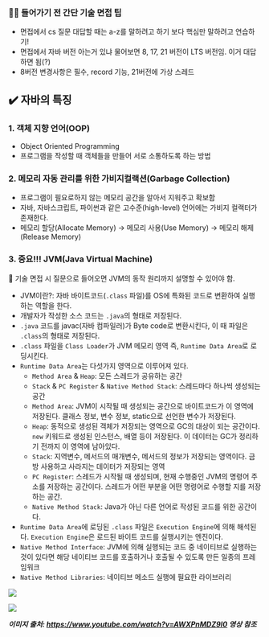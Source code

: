 ### 💅🏻 들어가기 전 간단 기술 면접 팁

- 면접에서 cs 질문 대답할 때는 a-z를 말하려고 하기 보다 핵심만 말하려고 연습하기!
- 면접에서 자바 버전 아는거 있냐 물어보면 8, 17, 21 버전이 LTS 버전임. 이거 대답하면 됨(?)
- 8버전 변경사항은 필수, record 기능, 21버전에 가상 스레드

## ✔️ 자바의 특징

### 1. 객체 지향 언어(OOP)

- Object Oriented Programming
- 프로그램을 작성할 때 객체들을 만들어 서로 소통하도록 하는 방법

### 2. 메모리 자동 관리를 위한 가비지컬랙션(Garbage Collection)

- 프로그램이 필요로하지 않는 메모리 공간을 알아서 지워주고 확보함
- 자바, 자바스크립트, 파이썬과 같은 고수준(high-level) 언어에는 가비지 컬랙터가 존재한다.
- 메모리 할당(Allocate Memory) → 메모리 사용(Use Memory) → 메모리 해제(Release Memory)

### 3. 중요!!! JVM(Java Virtual Machine)

<aside>
🌟 기술 면접 시 질문으로 들어오면 JVM의 동작 원리까지 설명할 수 있어야 함.

</aside>

- JVM이란?: 자바 바이트코드(`.class` 파일)를 OS에 특화된 코드로 변환하여 실행하는 역할을 한다.
- 개발자가 작성한 소스 코드는 `.java`의 형태로 저장된다.
- `.java` 코드를 javac(자바 컴파일러)가 Byte code로 변환시킨다, 이 때 파일은 `.class`의 형태로 저장된다.
- `.class` 파일을 `Class Loader`가 JVM 메모리 영역 즉, `Runtime Data Area`로 로딩시킨다.
- `Runtime Data Area`는 다섯가지 영역으로 이루어져 있다.
  - `Method Area` & `Heap`: 모든 스레드가 공유하는 공간
  - `Stack` & `PC Register` & `Native Method Stack`: 스레드마다 하나씩 생성되는 공간
  - `Method Area`: JVM이 시작될 때 생성되는 공간으로 바이트코드가 이 영역에 저장된다. 클래스 정보, 변수 정보, static으로 선언한 변수가 저장된다.
  - `Heap`: 동적으로 생성된 객체가 저장되는 영역으로 GC의 대상이 되는 공간이다. `new` 키워드로 생성된 인스턴스, 배열 등이 저장된다. 이 데이터는 GC가 정리하기 전까지 이 영역에 남아있다.
  - `Stack`: 지역변수, 메서드의 매개변수, 메서드의 정보가 저장되는 영역이다. 금방 사용하고 사라지는 데이터가 저장되는 영역
  - `PC Register`: 스레드가 시작될 때 생성되며, 현재 수행중인 JVM의 명령어 주소를 저장하는 공간이다. 스레드가 어떤 부분을 어떤 명령어로 수행할 지를 저장하는 공간.
  - `Native Method Stack`: Java가 아닌 다른 언어로 작성된 코드를 위한 공간이다.
- `Runtime Data Area`에 로딩된 `.class` 파일은 `Execution Engine`에 의해 해석된다. `Execution Engine`은 로드된 바이트 코드를 실행시키는 엔진이다.
- `Native Method Interface`: JVM에 의해 실행되는 코드 중 네이티브로 실행하는 것이 있다면 해당 네이티브 코드를 호출하거나 호출될 수 있도록 만든 일종의 프레임워크
- `Native Method Libraries`: 네이티브 메소드 실행에 필요한 라이브러리

![](https://velog.velcdn.com/images/elma98/post/22481198-d26a-418d-adeb-131677badc20/image.png)

![](https://velog.velcdn.com/images/elma98/post/e3afa78f-d038-41de-82c1-7c3596518db2/image.png)

**_이미지 출처: https://www.youtube.com/watch?v=AWXPnMDZ9I0 영상 참조_**
